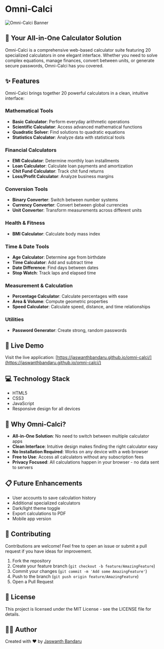 # Omni-Calci

![Omni-Calci Banner](https://github.com/user-attachments/assets/646697a8-74de-4bec-975b-51fbd0a923db)

## 🔢 Your All-in-One Calculator Solution

Omni-Calci is a comprehensive web-based calculator suite featuring 20 specialized calculators in one elegant interface. Whether you need to solve complex equations, manage finances, convert between units, or generate secure passwords, Omni-Calci has you covered.

## ✨ Features

Omni-Calci brings together 20 powerful calculators in a clean, intuitive interface:

### Mathematical Tools
- **Basic Calculator**: Perform everyday arithmetic operations
- **Scientific Calculator**: Access advanced mathematical functions
- **Quadratic Solver**: Find solutions to quadratic equations
- **Statistics Calculator**: Analyze data with statistical tools

### Financial Calculators
- **EMI Calculator**: Determine monthly loan installments
- **Loan Calculator**: Calculate loan payments and amortization
- **Chit Fund Calculator**: Track chit fund returns
- **Loss/Profit Calculator**: Analyze business margins

### Conversion Tools
- **Binary Converter**: Switch between number systems
- **Currency Converter**: Convert between global currencies
- **Unit Converter**: Transform measurements across different units

### Health & Fitness
- **BMI Calculator**: Calculate body mass index

### Time & Date Tools
- **Age Calculator**: Determine age from birthdate
- **Time Calculator**: Add and subtract time
- **Date Difference**: Find days between dates
- **Stop Watch**: Track laps and elapsed time

### Measurement & Calculation
- **Percentage Calculator**: Calculate percentages with ease
- **Area & Volume**: Compute geometric properties
- **Speed Calculator**: Calculate speed, distance, and time relationships

### Utilities
- **Password Generator**: Create strong, random passwords

## 🚀 Live Demo

Visit the live application: [https://jaswanthbandaru.github.io/omni-calci/](https://jaswanthbandaru.github.io/omni-calci/)

## 💻 Technology Stack

- HTML5
- CSS3
- JavaScript
- Responsive design for all devices

## 🌟 Why Omni-Calci?

- **All-in-One Solution**: No need to switch between multiple calculator apps
- **Clean Interface**: Intuitive design makes finding the right calculator easy
- **No Installation Required**: Works on any device with a web browser
- **Free to Use**: Access all calculators without any subscription fees
- **Privacy Focused**: All calculations happen in your browser - no data sent to servers

## 📋 Future Enhancements

- User accounts to save calculation history
- Additional specialized calculators
- Dark/light theme toggle
- Export calculations to PDF
- Mobile app version

## 🤝 Contributing

Contributions are welcome! Feel free to open an issue or submit a pull request if you have ideas for improvement.

1. Fork the repository
2. Create your feature branch (`git checkout -b feature/AmazingFeature`)
3. Commit your changes (`git commit -m 'Add some AmazingFeature'`)
4. Push to the branch (`git push origin feature/AmazingFeature`)
5. Open a Pull Request

## 📄 License

This project is licensed under the MIT License - see the LICENSE file for details.

## 👨‍💻 Author

Created with ❤️ by [Jaswanth Bandaru](https://github.com/jaswanthbandaru)
